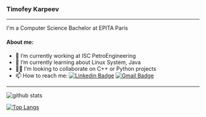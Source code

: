 ### Timofey Karpeev


---------------------------------------------------------------------------------------------------------------------------------------------------------------------------------


I'm a Computer Science Bachelor at EPITA Paris

#### About me:

- 🔭 I’m currently working at ISC PetroEngineering
- 🌱 I’m currently learning about Linux System, Java
- 👨‍💻 I’m looking to collaborate on C++ or Python projects
- 📫 How to reach me: [![Linkedin Badge](https://img.shields.io/badge/-Timofey_Karpeev-blue?style=flat-square&logo=Linkedin&logoColor=white&link=https://www.linkedin.com/in/timofey-karpeev/)](https://www.linkedin.com/in/timofey-karpeev/) [![Gmail Badge](https://img.shields.io/badge/-timofey.karpeev@epita.fr-c14438?style=flat-square&logo=Gmail&logoColor=white&link=mailto:timofey.n.karpeev@gmail.com)](mailto:timofey.n.karpeev@gmail.com)

---------------------------------------------------------------------------------------------------------------------------------------------------------------------------------
![github stats](https://github-readme-stats.vercel.app/api?username=Winnerty&show_icons=true)    



[![Top Langs](https://github-readme-stats.vercel.app/api/top-langs/?username=Winnerty&layout=compact)](https://github.com/Winnerty/github-readme-stats)

